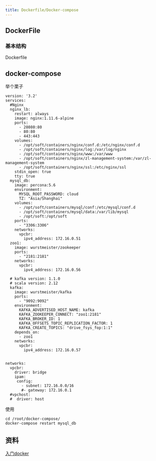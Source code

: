 ```yaml
---
title: Dockerfile/Docker-compose
---
```


## DockerFile
### 基本结构
Dockerfile


## docker-compose

举个栗子
```
version: '3.2'
services:
  #Nginx
  nginx_lb:
    restart: always
    image: nginx:1.11.6-alpine
    ports:
      - 28080:80
      - 80:80
      - 443:443
    volumes:
      - /opt/soft/containers/nginx/conf.d:/etc/nginx/conf.d
      - /opt/soft/containers/nginx/log:/var/log/nginx
      - /opt/soft/containers/nginx/www:/var/www
      - /opt/soft/containers/nginx/zl-management-system:/var/zl-management-system
      - /opt/soft/containers/nginx/ssl:/etc/nginx/ssl
    stdin_open: true
    tty: true
  mysql_db:
    image: percona:5.6
    environment:
      MYSQL_ROOT_PASSWORD: cloud
      TZ: "Asia/Shanghai"
    volumes:
      - /opt/soft/containers/mysql/conf:/etc/mysql/conf.d
      - /opt/soft/containers/mysql/data:/var/lib/mysql
      - /opt/soft:/opt/soft
    ports:
      - "3306:3306"
    networks:
      vpcbr:
        ipv4_address: 172.16.0.51
  zoo1:
    image: wurstmeister/zookeeper
    ports:
      - "2181:2181"
    networks:
      vpcbr:
        ipv4_address: 172.16.0.56

  # kafka version: 1.1.0
  # scala version: 2.12
  kafka:
    image: wurstmeister/kafka
    ports:
      - "9092:9092"
    environment:
      KAFKA_ADVERTISED_HOST_NAME: kafka
      KAFKA_ZOOKEEPER_CONNECT: "zoo1:2181"
      KAFKA_BROKER_ID: 1
      KAFKA_OFFSETS_TOPIC_REPLICATION_FACTOR: 1
      KAFKA_CREATE_TOPICS: "drive_fsys_fop:1:1"
    depends_on:
      - zoo1
    networks:
      vpcbr:
        ipv4_address: 172.16.0.57


networks:
  vpcbr:
    driver: bridge
    ipam:
     config:
       - subnet: 172.16.0.0/16
       #- gateway: 172.16.0.1
  #vpchost:
  #  driver: host
```
使用 
```
cd /root/docker-compose/
docker-compose restart mysql_db
```

## 资料
[入门docker](https://mp.weixin.qq.com/s?__biz=Mzg2MjEwMjI1Mg==&mid=2247522872&idx=3&sn=91b72d3ce5d079f481cbc0df8e3d3bf8&chksm=ce0e2dbbf979a4ad408fb490313c1fd635f14fd36e9aae1cc67130d5d6f97b248fac1d310bb4&scene=132#wechat_redirect)